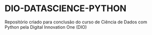 # DIO-DATASCIENCE-PYTHON
Repositório criado para conclusão do curso de Ciência de Dados com Python pela Digital Innovation One (DIO)
